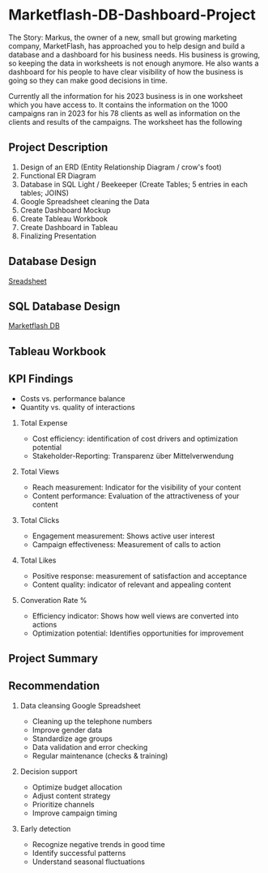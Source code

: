 # Marketflash-DB-Dashboard-Project

The Story:
Markus, the owner of a new, small but growing marketing company, MarketFlash, 
has approached you to help design and build a database and a dashboard for his business needs. 
His business is growing, so keeping the data in worksheets is not enough anymore. 
He also wants a dashboard for his people to have clear visibility of how the business is going so they can make good decisions in time.

Currently all the information for his 2023 business is in one worksheet which you have access to. 
It contains the information on the 1000 campaigns ran in 2023 for his 78 clients as well as information 
on the clients and results of the campaigns. The worksheet has the following 

## Project Description

1. Design of an ERD (Entity Relationship Diagram / crow's foot)
2. Functional ER Diagram
3. Database in SQL Light / Beekeeper (Create Tables; 5 entries in each tables; JOINS)
4. Google Spreadsheet cleaning the Data
5. Create Dashboard Mockup
6. Create Tableau Workbook
7. Create Dashboard in Tableau
8. Finalizing Presentation

## Database Design 

[Sreadsheet](https://github.com/akms2411/Marketflash-DB-Dashboard-Project/blob/main/data/Cleaned%20Marketflash_marketing_data_2023.xlsx)

## SQL Database Design

[Marketflash DB](https://github.com/akms2411/Marketflash-DB-Dashboard-Project/blob/main/sql_db/Mini%20Projekt.db)

## Tableau Workbook


## KPI Findings

- Costs vs. performance balance
- Quantity vs. quality of interactions

1. Total Expense
   
   - Cost efficiency: identification of cost drivers and optimization potential
   - Stakeholder-Reporting: Transparenz über Mittelverwendung
     
2. Total Views
   
   - Reach measurement: Indicator for the visibility of your content
   - Content performance: Evaluation of the attractiveness of your content
     
3. Total Clicks
   - Engagement measurement: Shows active user interest
   - Campaign effectiveness: Measurement of calls to action
     
4. Total Likes
   - Positive response: measurement of satisfaction and acceptance
   - Content quality: indicator of relevant and appealing content
     
5. Converation Rate %
   - Efficiency indicator: Shows how well views are converted into actions
   - Optimization potential: Identifies opportunities for improvement


## Project Summary


## Recommendation

1. Data cleansing Google Spreadsheet
   
   - Cleaning up the telephone numbers
   - Improve gender data
   - Standardize age groups
   - Data validation and error checking
   - Regular maintenance (checks & training)
   
2. Decision support

   - Optimize budget allocation
   - Adjust content strategy
   - Prioritize channels
   - Improve campaign timing

3. Early detection

   - Recognize negative trends in good time
   - Identify successful patterns
   - Understand seasonal fluctuations
